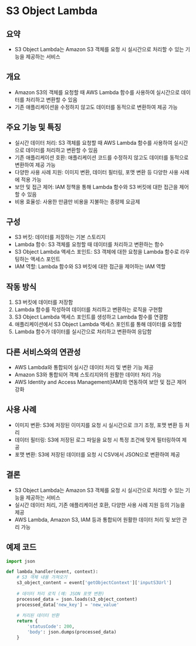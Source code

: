 # S3 Object Lambda

## 요약
- S3 Object Lambda는 Amazon S3 객체를 요청 시 실시간으로 처리할 수 있는 기능을 제공하는 서비스

## 개요
- Amazon S3의 객체를 요청할 때 AWS Lambda 함수를 사용하여 실시간으로 데이터를 처리하고 변환할 수 있음
- 기존 애플리케이션을 수정하지 않고도 데이터를 동적으로 변환하여 제공 가능

## 주요 기능 및 특징
- 실시간 데이터 처리: S3 객체를 요청할 때 AWS Lambda 함수를 사용하여 실시간으로 데이터를 처리하고 변환할 수 있음
- 기존 애플리케이션 호환: 애플리케이션 코드를 수정하지 않고도 데이터를 동적으로 변환하여 제공 가능
- 다양한 사용 사례 지원: 이미지 변환, 데이터 필터링, 포맷 변환 등 다양한 사용 사례에 적용 가능
- 보안 및 접근 제어: IAM 정책을 통해 Lambda 함수와 S3 버킷에 대한 접근을 제어할 수 있음
- 비용 효율성: 사용한 만큼만 비용을 지불하는 종량제 요금제

## 구성
- S3 버킷: 데이터를 저장하는 기본 스토리지
- Lambda 함수: S3 객체를 요청할 때 데이터를 처리하고 변환하는 함수
- S3 Object Lambda 액세스 포인트: S3 객체에 대한 요청을 Lambda 함수로 라우팅하는 액세스 포인트
- IAM 역할: Lambda 함수와 S3 버킷에 대한 접근을 제어하는 IAM 역할

## 작동 방식
1. S3 버킷에 데이터를 저장함
2. Lambda 함수를 작성하여 데이터를 처리하고 변환하는 로직을 구현함
3. S3 Object Lambda 액세스 포인트를 생성하고 Lambda 함수를 연결함
4. 애플리케이션에서 S3 Object Lambda 액세스 포인트를 통해 데이터를 요청함
5. Lambda 함수가 데이터를 실시간으로 처리하고 변환하여 응답함

## 다른 서비스와의 연관성
- AWS Lambda와 통합되어 실시간 데이터 처리 및 변환 기능 제공
- Amazon S3와 통합되어 객체 스토리지와의 원활한 데이터 처리 가능
- AWS Identity and Access Management(IAM)와 연동하여 보안 및 접근 제어 강화

## 사용 사례
- 이미지 변환: S3에 저장된 이미지를 요청 시 실시간으로 크기 조정, 포맷 변환 등 처리
- 데이터 필터링: S3에 저장된 로그 파일을 요청 시 특정 조건에 맞게 필터링하여 제공
- 포맷 변환: S3에 저장된 데이터를 요청 시 CSV에서 JSON으로 변환하여 제공

## 결론
- S3 Object Lambda는 Amazon S3 객체를 요청 시 실시간으로 처리할 수 있는 기능을 제공하는 서비스
- 실시간 데이터 처리, 기존 애플리케이션 호환, 다양한 사용 사례 지원 등의 기능을 제공
- AWS Lambda, Amazon S3, IAM 등과 통합되어 원활한 데이터 처리 및 보안 관리 가능

## 예제 코드
```python
import json

def lambda_handler(event, context):
    # S3 객체 내용 가져오기
    s3_object_content = event['getObjectContext']['inputS3Url']
    
    # 데이터 처리 로직 (예: JSON 포맷 변환)
    processed_data = json.loads(s3_object_content)
    processed_data['new_key'] = 'new_value'
    
    # 처리된 데이터 반환
    return {
        'statusCode': 200,
        'body': json.dumps(processed_data)
    }